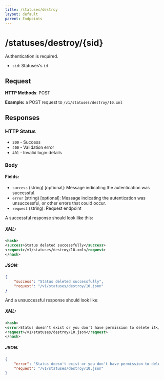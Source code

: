 ```yaml
---
title: /statuses/destroy
layout: default
parent: Endpoints
---
```

# /statuses/destroy/{sid}

Authentication is required.
- `sid`: Statuses's `id`
## Request
**HTTP Methods**: POST

**Example:** a POST request to `/v1/statuses/destroy/10.xml`
## Responses

### HTTP Status
- `200` - Success
- `400` - Validation error
- `401` - Invalid login details

### Body

#### Fields:
* `success` (string) [optional]: Message indicating the autentication was successful.
* `error` (string) [optional]: Message indicating the autentication was unsuccessful, or other errors that could occur.
* `request` (string): Request endpoint

A successful response should look like this:

##### XML:
```xml
<hash>
<success>Status deleted successfully</success>
<request>/v1/statuses/destroy/10.xml</request>
</hash>
```

##### JSON:
```json
{
    "success": "Status deleted successfully",
    "request": "/v1/statuses/destroy/10.json"
}
```


And a unsuccessful response should look like:


##### XML:
```xml
<hash>
<error>Status doesn't exist or you don't have permission to delete it</error>
<request>/v1/statuses/destroy/10.json</request>
</hash>
```

##### JSON:
```json
{
    "error": "Status doesn't exist or you don't have permission to delete it",
    "request": "/v1/statuses/destroy/10.json"
}
```